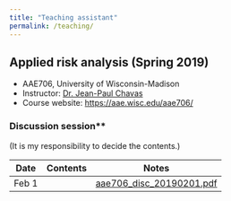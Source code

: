 ```yaml
---
title: "Teaching assistant"
permalink: /teaching/
---
```


## Applied risk analysis (Spring 2019)
* AAE706, University of Wisconsin-Madison
* Instructor: [Dr. Jean-Paul Chavas](https://aae.wisc.edu/faculty/jchavas/)
* Course website: <https://aae.wisc.edu/aae706/>

### Discussion session**
(It is my responsibility to decide the contents.)

| Date | Contents | Notes |
| :---: | --- | :---: |
| Feb 1 | | [aae706_disc_20190201.pdf](/images/aae706_disc_20190201.pdf) |
